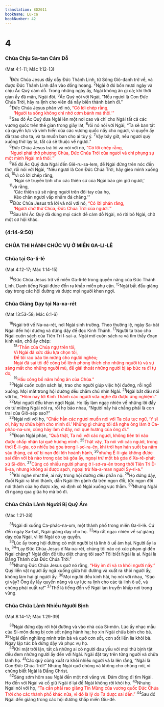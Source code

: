 ```yaml
---
translation: BD2011
bookName: Lu-ca 
bookNumber: 42
---
```


<div class="title"><h1>4</h1><h3>Chúa Chịu Sa-tan Cám Dỗ</h3><p>(Mat 4:1-11; Mác 1:12-13)</p></div>
<span class="verse lu_4_1"> <sup>1</sup>Ðức Chúa Jesus đầy dẫy Ðức Thánh Linh, từ Sông Giô-đanh trở về, và được Ðức Thánh Linh dẫn vào đồng hoang. </span>
<span class="verse lu_4_2"><sup>2</sup>Ngài ở đó bốn mươi ngày và chịu Ác Quỷ cám dỗ. Trong những ngày ấy, Ngài không ăn gì cả; khi thời gian ấy đã mãn, Ngài đói. </span>
<span class="verse lu_4_3"><sup>3</sup>Ác Quỷ nói với Ngài, “Nếu ngươi là Con Ðức Chúa Trời, hãy ra lịnh cho viên đá nầy biến thành bánh đi.”<br/></span>
<span class="verse lu_4_4"> <sup>4</sup>Ðức Chúa Jesus phán với nó, <font color="red">“Có lời chép rằng,</font><br/>  <font color="red">‘Người ta sống không chỉ nhờ cơm bánh mà thôi.’” </font><br/></span>
<span class="verse lu_4_5"> <sup>5</sup>Sau đó Ác Quỷ đưa Ngài lên một nơi cao và chỉ cho Ngài tất cả các vương quốc trên thế gian trong giây lát, </span>
<span class="verse lu_4_6"><sup>6</sup>rồi nó nói với Ngài, “Ta sẽ ban tất cả quyền lực và vinh hiển của các vương quốc nầy cho ngươi, vì quyền ấy đã trao cho ta, và ta muốn ban cho ai tùy ý. </span>
<span class="verse lu_4_7"><sup>7</sup>Vậy bây giờ, nếu ngươi quỳ xuống thờ lạy ta, tất cả sẽ thuộc về ngươi.”<br/></span>
<span class="verse lu_4_8"> <sup>8</sup>Ðức Chúa Jesus trả lời và nói với nó, <font color="red">“Có lời chép rằng, </font><br/> <font color="red">‘Ngươi phải thờ phượng Chúa, Ðức Chúa Trời của ngươi và chỉ phụng sự một mình Ngài mà thôi.’” </font><br/></span>
<span class="verse lu_4_9"> <sup>9</sup>Kế đó Ác Quỷ đưa Ngài đến Giê-ru-sa-lem, để Ngài đứng trên nóc đền thờ, rồi nói với Ngài, “Nếu ngươi là Con Ðức Chúa Trời, hãy gieo mình xuống đi, </span>
<span class="verse lu_4_10"><sup>10</sup>vì có lời chép rằng,<br/>  ‘Ngài sẽ truyền lịnh cho các thiên sứ của Ngài bảo gìn giữ ngươi,’<br/></span>
<span class="verse lu_4_11"> <sup>11</sup>và rằng,<br/>  ‘Các thiên sứ sẽ nâng ngươi trên đôi tay của họ,<br/>  Kẻo chân ngươi vấp nhằm đá chăng.’” <br/></span>
<span class="verse lu_4_12"> <sup>12</sup>Ðức Chúa Jesus trả lời và nói với nó, <font color="red">“Có lời phán rằng,</font><br/>  <font color="red">‘Ngươi chớ thử Chúa, Ðức Chúa Trời của ngươi.’” </font><br/></span>
<span class="verse lu_4_13"> <sup>13</sup>Sau khi Ác Quỷ đã dùng mọi cách để cám dỗ Ngài, nó rời bỏ Ngài, chờ một cơ hội khác. <br/></span>
<div class="title"><h3>(4:14-9:50)</h3><h3>CHÚA THI HÀNH CHỨC VỤ Ở MIỀN GA-LI-LÊ</h3><h3>Chúa tại Ga-li-lê</h3><p>(Mat 4:12-17; Mác 1:14-15)</p></div>
<span class="verse lu_4_14"> <sup>14</sup>Ðức Chúa Jesus trở về miền Ga-li-lê trong quyền năng của Ðức Thánh Linh. Danh tiếng Ngài được đồn ra khắp miền phụ cận. </span>
<span class="verse lu_4_15"><sup>15</sup>Ngài bắt đầu giảng dạy trong các hội đường và được mọi người khen ngợi.<br/></span>
<div class="title"><h3>Chúa Giảng Dạy tại Na-xa-rét</h3><p>(Mat 13:53-58; Mác 6:1-6)</p></div>
<span class="verse lu_4_16"> <sup>16</sup>Ngài trở về Na-xa-rét, nơi Ngài sinh trưởng. Theo thường lệ, ngày Sa-bát Ngài đến hội đường và đứng dậy để đọc Kinh Thánh. </span>
<span class="verse lu_4_17"><sup>17</sup>Người ta trao cho Ngài cuộn sách của Tiên Tri I-sai-a. Ngài mở cuộn sách ra và tìm thấy đoạn kinh văn, chỗ ấy chép:<br/></span>
<span class="verse lu_4_18">  <sup>18</sup><font color="red">“Thần của Chúa ngự trên tôi, </font><br/>  <font color="red">Vì Ngài đã xức dầu lựa chọn tôi, </font><br/>  <font color="red">Ðể tôi rao báo tin mừng cho người nghèo;</font><br/>  <font color="red">Ngài đã sai tôi để công bố lệnh phóng thích cho những người tù và sự sáng mắt cho những người mù, để giải thoát những người bị áp bức ra đi tự do,</font><br/></span>
<span class="verse lu_4_19">  <sup>19</sup><font color="red">Hầu công bố năm hồng ân của Chúa.” </font><br/></span>
<span class="verse lu_4_20"> <sup>20</sup>Ngài cuốn cuộn sách lại, trao cho người giúp việc hội đường, rồi ngồi xuống. Mọi mắt trong hội đường đều chăm chú nhìn Ngài. </span>
<span class="verse lu_4_21"><sup>21</sup>Ngài bắt đầu nói với họ, <font color="red">“Hôm nay lời Kinh Thánh các ngươi vừa nghe đã được ứng nghiệm.”</font><br/></span>
<span class="verse lu_4_22"> <sup>22</sup>Mọi người đều khen ngợi Ngài. Họ lấy làm ngạc nhiên về những lời đầy ơn từ miệng Ngài nói ra, rồi họ bảo nhau, “Người nầy há chẳng phải là con trai của Giô-sép sao?”<br/></span>
<span class="verse lu_4_23"> <sup>23</sup>Ngài nói với họ, <font color="red">“Chắc hẳn các ngươi muốn nói với Ta câu tục ngữ, ‘Y sĩ ơi, hãy tự chữa bịnh cho mình đi.’ Những gì chúng tôi đã nghe ông làm ở Ca-phác-na-um, cũng hãy làm ở đây, nơi quê hương của ông đi.”</font><br/></span>
<span class="verse lu_4_24"> <sup>24</sup>Ðoạn Ngài phán, <font color="red">“Quả thật, Ta nói với các ngươi, không tiên tri nào được chấp nhận tại quê hương mình. </font></span>
<span class="verse lu_4_25"><sup>25</sup><font color="red">Thật vậy, Ta nói với các ngươi, trong thời Ê-li-gia, có nhiều bà góa trong I-sơ-ra-ên, khi trời hạn hán suốt ba năm sáu tháng, cả xứ bị nạn đói lớn hoành hành, </font></span>
<span class="verse lu_4_26"><sup>26</sup><font color="red">nhưng Ê-li-gia không được sai đến với bà nào trong các bà góa ấy, ngoại trừ một bà góa ở Xa-rê-phát xứ Si-đôn. </font></span>
<span class="verse lu_4_27"><sup>27</sup><font color="red">Cũng có nhiều người phung ở I-sơ-ra-ên trong thời Tiên Tri Ê-li-sa, nhưng không ai được sạch, ngoại trừ Na-a-man người Sy-ri-a.”</font><br/></span>
<span class="verse lu_4_28"> <sup>28</sup>Khi nghe như thế, ai nấy trong hội đường đều phẫn nộ. </span>
<span class="verse lu_4_29"><sup>29</sup>Họ đứng dậy, đuổi Ngài ra khỏi thành, dẫn Ngài lên gành đá trên ngọn đồi, tức ngọn đồi nơi thành của họ được xây, và định xô Ngài xuống vực thẳm. </span>
<span class="verse lu_4_30"><sup>30</sup>Nhưng Ngài đi ngang qua giữa họ mà bỏ đi.<br/></span>
<div class="title"><h3>Chúa Chữa Lành Người Bị Quỷ Ám</h3><p>(Mác 1:21-28)</p></div>
<span class="verse lu_4_31"> <sup>31</sup>Ngài đi xuống Ca-phác-na-um, một thành phố trong miền Ga-li-lê. Cứ đến ngày Sa-bát, Ngài giảng dạy cho họ. </span>
<span class="verse lu_4_32"><sup>32</sup>Họ rất ngạc nhiên về sự giảng dạy của Ngài, vì lời Ngài có uy quyền.<br/></span>
<span class="verse lu_4_33"> <sup>33</sup>Lúc ấy trong hội đường có một người bị tà linh ô uế ám hại. Người ấy la to, </span>
<span class="verse lu_4_34"><sup>34</sup>“Lạy Ðức Chúa Jesus ở Na-xa-rét, chúng tôi nào có xúc phạm gì đến Ngài chăng? Ngài đến để tiêu diệt chúng tôi sao? Tôi biết Ngài là ai. Ngài là Ðấng Thánh của Ðức Chúa Trời.”<br/></span>
<span class="verse lu_4_35"> <sup>35</sup>Nhưng Ðức Chúa Jesus quở nó rằng, <font color="red">“Hãy im đi và ra khỏi người nầy.”</font> Quỷ liền vật người ấy ngã xuống giữa hội đường và xuất ra khỏi người ấy, không làm hại gì người ấy. </span>
<span class="verse lu_4_36"><sup>36</sup>Mọi người đều kinh hãi, họ nói với nhau, “Ðạo gì vậy? Ông ấy lấy quyền năng và uy lực ra lịnh cho các tà linh ô uế, và chúng phải xuất ra!” </span>
<span class="verse lu_4_37"><sup>37</sup>Thế là tiếng đồn về Ngài lan truyền khắp nơi trong vùng.<br/></span>
<div class="title"><h3>Chúa Chữa Lành Nhiều Người Bịnh</h3><p>(Mat 8:14-17; Mác 1:29-39)</p></div>
<span class="verse lu_4_38"> <sup>38</sup>Ngài đứng dậy rời hội đường và vào nhà của Si-môn. Lúc ấy nhạc mẫu của Si-môn đang bị cơn sốt nặng hành hạ; họ xin Ngài chữa bịnh cho bà. </span>
<span class="verse lu_4_39"><sup>39</sup>Ngài đến nghiêng mình trên bà và quở cơn sốt, cơn sốt liền lìa khỏi bà. Ngay lập tức bà đứng dậy và phục vụ họ.<br/></span>
<span class="verse lu_4_40"> <sup>40</sup>Khi mặt trời lặn, tất cả những ai có người đau yếu với mọi thứ bịnh tật đều đem những người ấy đến với Ngài. Ngài đặt tay trên từng người và chữa lành họ. </span>
<span class="verse lu_4_41"><sup>41</sup>Các quỷ cũng xuất ra khỏi nhiều người và la lên rằng, “Ngài là Con Ðức Chúa Trời!” Nhưng Ngài quở chúng và không cho chúng nói, vì chúng biết Ngài là Ðấng Christ.<br/></span>
<span class="verse lu_4_42"> <sup>42</sup>Sáng sớm hôm sau Ngài đến một nơi vắng vẻ. Ðám đông đi tìm Ngài. Họ đến với Ngài và cố giữ Ngài ở lại để Ngài không rời khỏi họ. </span>
<span class="verse lu_4_43"><sup>43</sup>Nhưng Ngài nói với họ, <font color="red">“Ta cần phải rao giảng Tin Mừng của vương quốc Ðức Chúa Trời cho các thành phố khác nữa, vì đó là lý do Ta được sai đến.”</font></span>
<span class="verse lu_4_44"><sup>44</sup>Sau đó Ngài đến giảng trong các hội đường khắp miền Giu-đê. <br/></span>
